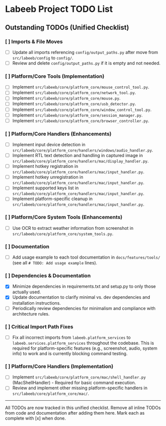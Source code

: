 # Labeeb Project TODO List

## Outstanding TODOs (Unified Checklist)

### [ ] Imports & File Moves
- [ ] Update all imports referencing `config/output_paths.py` after move from `src/labeeb/config` to `config/`.
- [ ] Review and delete `config/output_paths.py` if it is empty and not needed.

### [ ] Platform/Core Tools (Implementation)
- [ ] Implement `src/labeeb/core/platform_core/mouse_control_tool.py`.
- [ ] Implement `src/labeeb/core/platform_core/network_tool.py`.
- [ ] Implement `src/labeeb/core/platform_core/mouse.py`.
- [ ] Implement `src/labeeb/core/platform_core/usb_detector.py`.
- [ ] Implement `src/labeeb/core/platform_core/window_control_tool.py`.
- [ ] Implement `src/labeeb/core/platform_core/session_manager.py`.
- [ ] Implement `src/labeeb/core/platform_core/browser_controller.py`.

### [ ] Platform/Core Handlers (Enhancements)
- [ ] Implement input device detection in `src/labeeb/core/platform_core/handlers/windows/audio_handler.py`.
- [ ] Implement RTL text detection and handling in captured image in `src/labeeb/core/platform_core/handlers/mac/display_handler.py`.
- [ ] Implement hotkey registration in `src/labeeb/core/platform_core/handlers/mac/input_handler.py`.
- [ ] Implement hotkey unregistration in `src/labeeb/core/platform_core/handlers/mac/input_handler.py`.
- [ ] Implement supported keys list in `src/labeeb/core/platform_core/handlers/mac/input_handler.py`.
- [ ] Implement platform-specific cleanup in `src/labeeb/core/platform_core/handlers/mac/input_handler.py`.

### [ ] Platform/Core System Tools (Enhancements)
- [ ] Use OCR to extract weather information from screenshot in `src/labeeb/core/platform_core/system_tools.py`.

### [ ] Documentation
- [ ] Add usage example to each tool documentation in `docs/features/tools/` (see all `# TODO: Add usage example` lines).

### [ ] Dependencies & Documentation
- [x] Minimize dependencies in requirements.txt and setup.py to only those actually used.
- [x] Update documentation to clarify minimal vs. dev dependencies and installation instructions.
- [ ] Periodically review dependencies for minimalism and compliance with architecture rules.

### [ ] Critical Import Path Fixes
- [ ] Fix all incorrect imports from `labeeb.platform_services` to `labeeb.services.platform_services` throughout the codebase. This is required for platform-specific features (e.g., screenshot, audio, system info) to work and is currently blocking command testing.

### [ ] Platform/Core Handlers (Implementation)
- [ ] Implement `src/labeeb/core/platform_core/mac/shell_handler.py` (MacShellHandler) - Required for basic command execution.
- [ ] Review and implement other missing platform-specific handlers in `src/labeeb/core/platform_core/mac/`.

---

All TODOs are now tracked in this unified checklist. Remove all inline TODOs from code and documentation after adding them here. Mark each as complete with [x] when done.
